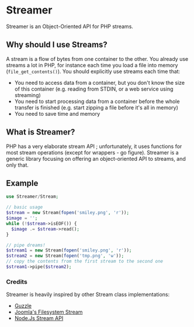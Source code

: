 # Streamer

Streamer is an Object-Oriented API for PHP streams.

## Why should I use Streams?

A stream is a flow of bytes from one container to the other. You already use streams a lot in PHP, for instance each time you load a file into memory (`file_get_contents()`). You should explicitly use streams each time that:

* You need to access data from a container, but you don't know the size of this container (e.g. reading from STDIN, or a web service using streaming)
* You need to start processing data from a container before the whole transfer is finished (e.g. start zipping a file before it's all in memory)
* You need to save time and memory

## What is Streamer?

PHP has a very elaborate stream API ; unfortunately, it uses functions for most stream operations (except for wrappers - go figure). Streamer is a generic library focusing on offering an object-oriented API to streams, and only that.

## Example

```php
use Streamer/Stream;

// basic usage
$stream = new Stream(fopen('smiley.png', 'r'));
$image = '';
while (!$stream->isEOF()) {
  $image .= $stream->read();
}

// pipe dreams!
$stream1 = new Stream(fopen('smiley.png', 'r'));
$stream2 = new Stream(fopen('tmp.png', 'w'));
// copy the contents from the first stream to the second one
$stream1->pipe($stream2);
```

### Credits

Streamer is heavily inspired by other Stream class implementations:

* [Guzzle](https://github.com/guzzle/guzzle/blob/master/src/Guzzle/Common/Stream.php)
* [Joomla's Filesystem Stream](http://api.joomla.org/__filesource/fsource_Joomla-Platform_FileSystem--_librariesjoomlafilesystemstream.php.html)
* [Node.Js Stream API](http://nodejs.org/api/stream.html)